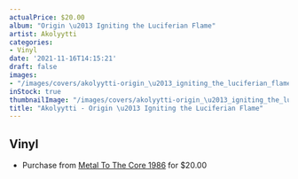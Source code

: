 ```yaml
---
actualPrice: $20.00
album: "Origin \u2013 Igniting the Luciferian Flame"
artist: Akolyytti
categories:
- Vinyl
date: '2021-11-16T14:15:21'
draft: false
images:
- "/images/covers/akolyytti-origin_\u2013_igniting_the_luciferian_flame.jpg"
inStock: true
thumbnailImage: "/images/covers/akolyytti-origin_\u2013_igniting_the_luciferian_flame-thumb.jpg"
title: "Akolyytti - Origin \u2013 Igniting the Luciferian Flame"
---
```


## Vinyl
* Purchase from [Metal To The Core 1986](https://metaltothecore1986.com/shop/akolyytti-origin-igniting-the-luciferian-flame-12-lp/) for $20.00
